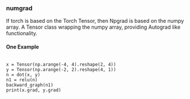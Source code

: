 ### numgrad

If torch is based on the Torch Tensor, then Npgrad is based on the numpy array. A Tensor class wrapping the numpy array,
providing Autograd like functionality.

#### One Example

``` 

x = Tensor(np.arange(-4, 4).reshape(2, 4))
y = Tensor(np.arange(-2, 2).reshape(4, 1))
n = dot(x, y)
n1 = relu(n)
backward_graph(n1)
print(x.grad, y.grad)

``` 




